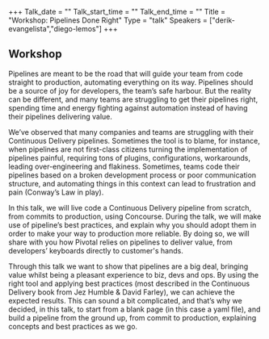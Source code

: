 +++
Talk_date = ""
Talk_start_time = ""
Talk_end_time = ""
Title = "Workshop: Pipelines Done Right"
Type = "talk"
Speakers = ["derik-evangelista","diego-lemos"]
+++

## Workshop

Pipelines are meant to be the road that will guide your team from code straight to production, automating everything on its way. Pipelines should be a source of joy for developers, the team’s safe harbour. But the reality can be different, and many teams are struggling to get their pipelines right, spending time and energy fighting against automation instead of having their pipelines delivering value.

We’ve observed that many companies and teams are struggling with their Continuous Delivery pipelines. Sometimes the tool is to blame, for instance, when pipelines are not first-class citizens turning the implementation of pipelines painful, requiring tons of plugins, configurations, workarounds, leading over-engineering and flakiness. Sometimes, teams code their pipelines based on a broken development process or poor communication structure, and automating things in this context can lead to frustration and pain (Conway’s Law in play).

In this talk, we will live code a Continuous Delivery pipeline from scratch, from commits to production, using Concourse. During the talk, we will make use of pipeline’s best practices, and explain why you should adopt them in order to make your way to production more reliable. By doing so, we will share with you how Pivotal relies on pipelines to deliver value, from developers’ keyboards directly to customer's hands.

Through this talk we want to show that pipelines are a big deal, bringing value whilst being a pleasant experience to biz, devs and ops. By using the right tool and applying best practices (most described in the Continuous Delivery book from Jez Humble & David Farley), we can achieve the expected results. This can sound a bit complicated, and that’s why we decided, in this talk, to start from a blank page (in this case a yaml file), and build a pipeline from the ground up, from commit to production, explaining concepts and best practices as we go.
